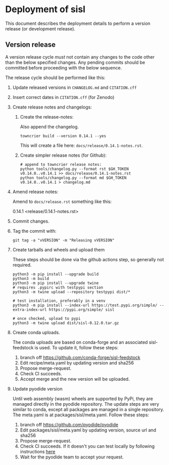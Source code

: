 
Deployment of sisl
==================

This document describes the deployment details to perform
a version release (or development release).


Version release
---------------

A version release cycle *must* not contain any changes to the
code other than the below specified changes.
Any pending commits should be committed before proceeding with the
below sequence.

The release cycle should be performed like this:

1. Update released versions in `CHANGELOG.md` and `CITATION.cff`

2. Insert correct dates in `CITATION.cff` (for Zenodo)

3. Create release notes and changelogs:

   1. Create the release-notes:

      Also append the changelog.

      ```shell
      towncrier build --version 0.14.1 --yes
      ```

      This will create a file here: `docs/release/0.14.1-notes.rst`.

   2. Create simpler release notes (for Github):

      ```shell
      # append to towncrier release notes:
      python tools/changelog.py --format rst $GH_TOKEN v0.14.0..v0.14.1 >> docs/release/0.14.1-notes.rst
      python tools/changelog.py --format md $GH_TOKEN v0.14.0..v0.14.1 > changelog.md
      ```

3. Amend release notes:

   Amend to `docs/release.rst` something like this:

      0.14.1 <release/0.14.1-notes.rst>

4. Commit changes.

5. Tag the commit with:

       git tag -a "vVERSION" -m "Releasing vVERSION"

6. Create tarballs and wheels and upload them

   These steps should be done via the github actions step, so generally
   not required.

       python3 -m pip install --upgrade build
       python3 -m build
       python3 -m pip install --upgrade twine
       # requires .pypirc with testpypi section
       python3 -m twine upload --repository testpypi dist/*

       # test installation, preferably in a venv
       python3 -m pip install --index-url https://test.pypi.org/simple/ --extra-index-url https://pypi.org/simple/ sisl

       # once checked, upload to pypi
       python3 -m twine upload dist/sisl-0.12.0.tar.gz

7. Create conda uploads.

   The conda uploads are based on conda-forge and an associated
   sisl-feedstock is used. To update it, follow these steps:

   1. branch off https://github.com/conda-forge/sisl-feedstock
   2. Edit recipe/meta.yaml by updating version and sha256
   3. Propose merge-request.
   4. Check CI succeeds.
   5. Accept merge and the new version will be uploaded.

8. Update pyodide version

   Until web assembly (wasm) wheels are supported by PyPi, they
   are managed directly in the pyodide repository. The update steps
   are very similar to conda, except all packages are managed
   in a single repository. The meta.yaml is at packages/sisl/meta.yaml.
   Follow these steps:

   1. branch off https://github.com/pyodide/pyodide
   2. Edit packages/sisl/meta.yaml by updating version, source url and sha256
   3. Propose merge-request.
   4. Check CI succeeds. If it doesn't you can test locally by following
      instructions [here](https://pyodide.org/en/stable/development/new-packages.html#building-a-python-package-in-tree)
   5. Wait for the pyodide team to accept your request.
